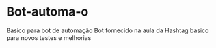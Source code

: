 # Bot-automa-o
Basico para bot de automação
Bot fornecido na aula da Hashtag
basico para novos testes e melhorias
